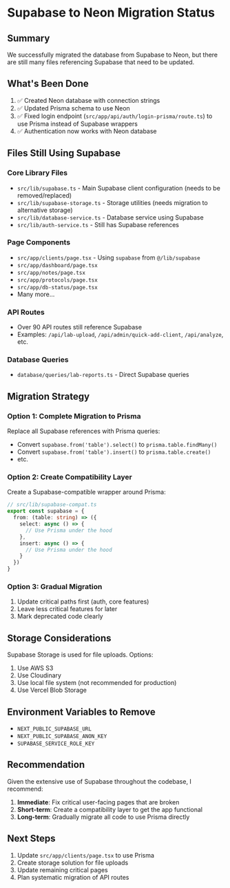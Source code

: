 # Supabase to Neon Migration Status

## Summary
We successfully migrated the database from Supabase to Neon, but there are still many files referencing Supabase that need to be updated.

## What's Been Done
1. ✅ Created Neon database with connection strings
2. ✅ Updated Prisma schema to use Neon
3. ✅ Fixed login endpoint (`src/app/api/auth/login-prisma/route.ts`) to use Prisma instead of Supabase wrappers
4. ✅ Authentication now works with Neon database

## Files Still Using Supabase

### Core Library Files
- `src/lib/supabase.ts` - Main Supabase client configuration (needs to be removed/replaced)
- `src/lib/supabase-storage.ts` - Storage utilities (needs migration to alternative storage)
- `src/lib/database-service.ts` - Database service using Supabase
- `src/lib/auth-service.ts` - Still has Supabase references

### Page Components
- `src/app/clients/page.tsx` - Using `supabase` from `@/lib/supabase`
- `src/app/dashboard/page.tsx`
- `src/app/notes/page.tsx`
- `src/app/protocols/page.tsx`
- `src/app/db-status/page.tsx`
- Many more...

### API Routes
- Over 90 API routes still reference Supabase
- Examples: `/api/lab-upload`, `/api/admin/quick-add-client`, `/api/analyze`, etc.

### Database Queries
- `database/queries/lab-reports.ts` - Direct Supabase queries

## Migration Strategy

### Option 1: Complete Migration to Prisma
Replace all Supabase references with Prisma queries:
- Convert `supabase.from('table').select()` to `prisma.table.findMany()`
- Convert `supabase.from('table').insert()` to `prisma.table.create()`
- etc.

### Option 2: Create Compatibility Layer
Create a Supabase-compatible wrapper around Prisma:
```typescript
// src/lib/supabase-compat.ts
export const supabase = {
  from: (table: string) => ({
    select: async () => {
      // Use Prisma under the hood
    },
    insert: async () => {
      // Use Prisma under the hood
    }
  })
}
```

### Option 3: Gradual Migration
1. Update critical paths first (auth, core features)
2. Leave less critical features for later
3. Mark deprecated code clearly

## Storage Considerations
Supabase Storage is used for file uploads. Options:
1. Use AWS S3
2. Use Cloudinary
3. Use local file system (not recommended for production)
4. Use Vercel Blob Storage

## Environment Variables to Remove
- `NEXT_PUBLIC_SUPABASE_URL`
- `NEXT_PUBLIC_SUPABASE_ANON_KEY`
- `SUPABASE_SERVICE_ROLE_KEY`

## Recommendation
Given the extensive use of Supabase throughout the codebase, I recommend:
1. **Immediate**: Fix critical user-facing pages that are broken
2. **Short-term**: Create a compatibility layer to get the app functional
3. **Long-term**: Gradually migrate all code to use Prisma directly

## Next Steps
1. Update `src/app/clients/page.tsx` to use Prisma
2. Create storage solution for file uploads
3. Update remaining critical pages
4. Plan systematic migration of API routes
